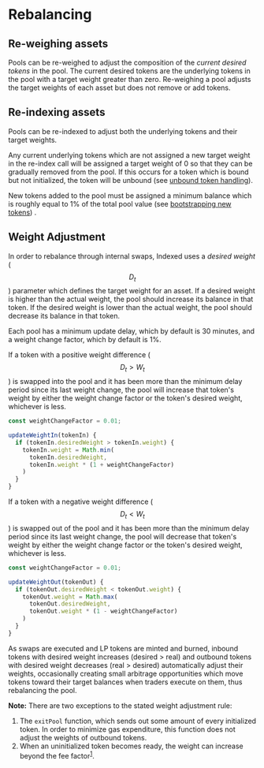 # Rebalancing

## Re-weighing assets

Pools can be re-weighed to adjust the composition of the *current desired tokens* in the pool. The current desired tokens are the underlying tokens in the pool with a target weight greater than zero. Re-weighing a pool adjusts the target weights of each asset but does not remove or add tokens.

## Re-indexing assets

Pools can be re-indexed to adjust both the underlying tokens and their target weights.

Any current underlying tokens which are not assigned a new target weight in the re-index call will be assigned a target weight of 0 so that they can be gradually removed from the pool. If this occurs for a token which is bound but not initialized, the token will be unbound (see [unbound token handling](./removing-tokens.md#Handling-unbound-tokens)).

New tokens added to the pool must be assigned a minimum balance which is roughly equal to 1% of the total pool value (see [bootstrapping new tokens](./adding-tokens.md)) .

## Weight Adjustment

In order to rebalance through internal swaps, Indexed uses a *desired weight* ($$D_t$$) parameter which defines the target weight for an asset. If a desired weight is higher than the actual weight, the pool should increase its balance in that token. If the desired weight is lower than the actual weight, the pool should decrease its balance in that token.

Each pool has a minimum update delay, which by default is 30 minutes, and a weight change factor, which by default is 1%. 

If a token with a positive weight difference ($$D_t > W_t$$) is swapped into the pool and it has been more than the minimum delay period since its last weight change, the pool will increase that token's weight by either the weight change factor or the token's desired weight, whichever is less.

```js
const weightChangeFactor = 0.01;

updateWeightIn(tokenIn) {
  if (tokenIn.desiredWeight > tokenIn.weight) {
    tokenIn.weight = Math.min(
      tokenIn.desiredWeight,
      tokenIn.weight * (1 + weightChangeFactor)
    )
  }
}
```

If a token with a negative weight difference ($$D_t < W_t$$) is swapped out of the pool and it has been more than the minimum delay period since its last weight change, the pool will decrease that token's weight by either the weight change factor or the token's desired weight, whichever is less.

```js
const weightChangeFactor = 0.01;

updateWeightOut(tokenOut) {
  if (tokenOut.desiredWeight < tokenOut.weight) {
    tokenOut.weight = Math.max(
      tokenOut.desiredWeight,
      tokenOut.weight * (1 - weightChangeFactor)
    )
  }
}
```

As swaps are executed and LP tokens are minted and burned, inbound tokens with desired weight increases (desired > real) and outbound tokens with desired weight decreases (real > desired) automatically adjust their weights, occasionally creating small arbitrage opportunities which move tokens toward their target balances when traders execute on them, thus rebalancing the pool.

**Note:** There are two exceptions to the stated weight adjustment rule:

1. The `exitPool` function, which sends out some amount of every initialized token. In order to minimize gas expenditure, this function does not adjust the weights of outbound tokens.
2. When an uninitialized token becomes ready, the weight can increase beyond the fee factor<sup>[1](#Initialization)</sup>.